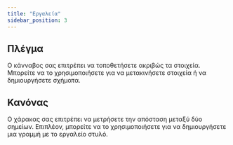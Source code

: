 ```yaml
---
title: "Εργαλεία"
sidebar_position: 3
---
```


## Πλέγμα

Ο κάνναβος σας επιτρέπει να τοποθετήσετε ακριβώς τα στοιχεία. Μπορείτε να το χρησιμοποιήσετε για να μετακινήσετε στοιχεία ή να δημιουργήσετε σχήματα.

## Κανόνας

Ο χάρακας σας επιτρέπει να μετρήσετε την απόσταση μεταξύ δύο σημείων. Επιπλέον, μπορείτε να το χρησιμοποιήσετε για να δημιουργήσετε μια γραμμή με το εργαλείο στυλό.
